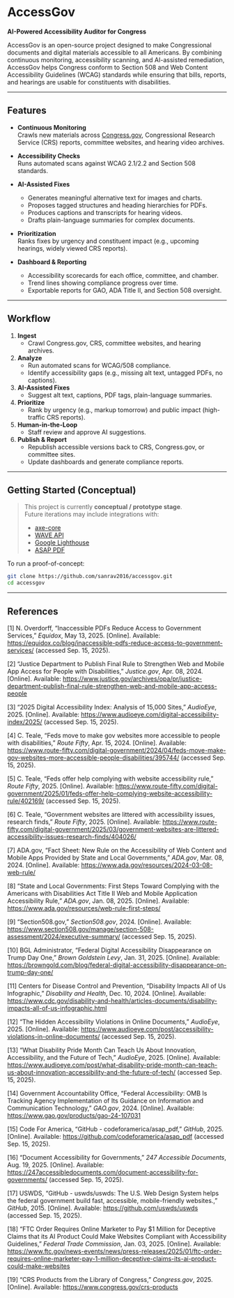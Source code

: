 # AccessGov
**AI-Powered Accessibility Auditor for Congress**  

AccessGov is an open-source project designed to make Congressional documents and digital materials accessible to all Americans. By combining continuous monitoring, accessibility scanning, and AI-assisted remediation, AccessGov helps Congress conform to Section 508 and Web Content Accessibility Guidelines (WCAG) standards while ensuring that bills, reports, and hearings are usable for constituents with disabilities.  

---

## Features  

- **Continuous Monitoring**  
  Crawls new materials across [Congress.gov](https://www.congress.gov/), Congressional Research Service (CRS) reports, committee websites, and hearing video archives.  

- **Accessibility Checks**  
  Runs automated scans against WCAG 2.1/2.2 and Section 508 standards.  

- **AI-Assisted Fixes**  
  - Generates meaningful alternative text for images and charts.  
  - Proposes tagged structures and heading hierarchies for PDFs.  
  - Produces captions and transcripts for hearing videos.  
  - Drafts plain-language summaries for complex documents.  

- **Prioritization**  
  Ranks fixes by urgency and constituent impact (e.g., upcoming hearings, widely viewed CRS reports).  

- **Dashboard & Reporting**  
  - Accessibility scorecards for each office, committee, and chamber.  
  - Trend lines showing compliance progress over time.  
  - Exportable reports for GAO, ADA Title II, and Section 508 oversight.  

---

## Workflow  

1. **Ingest**  
   - Crawl Congress.gov, CRS, committee websites, and hearing archives.  
2. **Analyze**  
   - Run automated scans for WCAG/508 compliance.  
   - Identify accessibility gaps (e.g., missing alt text, untagged PDFs, no captions).  
3. **AI-Assisted Fixes**  
   - Suggest alt text, captions, PDF tags, plain-language summaries.  
4. **Prioritize**  
   - Rank by urgency (e.g., markup tomorrow) and public impact (high-traffic CRS reports).  
5. **Human-in-the-Loop**  
   - Staff review and approve AI suggestions.  
6. **Publish & Report**  
   - Republish accessible versions back to CRS, Congress.gov, or committee sites.  
   - Update dashboards and generate compliance reports.  

---

## Getting Started (Conceptual)  

> This project is currently **conceptual / prototype stage**.  
> Future iterations may include integrations with:  
> - [axe-core](https://github.com/dequelabs/axe-core)  
> - [WAVE API](https://wave.webaim.org/)  
> - [Google Lighthouse](https://developer.chrome.com/docs/lighthouse/accessibility)  
> - [ASAP PDF](https://github.com/codeforamerica/asap_pdf)

To run a proof-of-concept:  
```bash
git clone https://github.com/sanrav2016/accessgov.git
cd accessgov
```

---

## References

[1] N. Overdorff, “Inaccessible PDFs Reduce Access to Government Services,” *Equidox*, May 13, 2025. [Online]. Available: https://equidox.co/blog/inaccessible-pdfs-reduce-access-to-government-services/ (accessed Sep. 15, 2025).  

[2] “Justice Department to Publish Final Rule to Strengthen Web and Mobile App Access for People with Disabilities,” *Justice.gov*, Apr. 08, 2024. [Online]. Available: https://www.justice.gov/archives/opa/pr/justice-department-publish-final-rule-strengthen-web-and-mobile-app-access-people  

[3] “2025 Digital Accessibility Index: Analysis of 15,000 Sites,” *AudioEye*, 2025. [Online]. Available: https://www.audioeye.com/digital-accessibility-index/2025/ (accessed Sep. 15, 2025).  

[4] C. Teale, “Feds move to make gov websites more accessible to people with disabilities,” *Route Fifty*, Apr. 15, 2024. [Online]. Available: https://www.route-fifty.com/digital-government/2024/04/feds-move-make-gov-websites-more-accessible-people-disabilities/395744/ (accessed Sep. 15, 2025).  

[5] C. Teale, “Feds offer help complying with website accessibility rule,” *Route Fifty*, 2025. [Online]. Available: https://www.route-fifty.com/digital-government/2025/01/feds-offer-help-complying-website-accessibility-rule/402169/ (accessed Sep. 15, 2025).  

[6] C. Teale, “Government websites are littered with accessibility issues, research finds,” *Route Fifty*, 2025. [Online]. Available: https://www.route-fifty.com/digital-government/2025/03/government-websites-are-littered-accessibility-issues-research-finds/404026/  

[7] ADA.gov, “Fact Sheet: New Rule on the Accessibility of Web Content and Mobile Apps Provided by State and Local Governments,” *ADA.gov*, Mar. 08, 2024. [Online]. Available: https://www.ada.gov/resources/2024-03-08-web-rule/  

[8] “State and Local Governments: First Steps Toward Complying with the Americans with Disabilities Act Title II Web and Mobile Application Accessibility Rule,” *ADA.gov*, Jan. 08, 2025. [Online]. Available: https://www.ada.gov/resources/web-rule-first-steps/  

[9] “Section508.gov,” *Section508.gov*, 2024. [Online]. Available: https://www.section508.gov/manage/section-508-assessment/2024/executive-summary/ (accessed Sep. 15, 2025).  

[10] BGL Administrator, “Federal Digital Accessibility Disappearance on Trump Day One,” *Brown Goldstein Levy*, Jan. 31, 2025. [Online]. Available: https://browngold.com/blog/federal-digital-accessibility-disappearance-on-trump-day-one/  

[11] Centers for Disease Control and Prevention, “Disability Impacts All of Us Infographic,” *Disability and Health*, Dec. 10, 2024. [Online]. Available: https://www.cdc.gov/disability-and-health/articles-documents/disability-impacts-all-of-us-infographic.html  

[12] “The Hidden Accessibility Violations in Online Documents,” *AudioEye*, 2025. [Online]. Available: https://www.audioeye.com/post/accessibility-violations-in-online-documents/ (accessed Sep. 15, 2025).  

[13] “What Disability Pride Month Can Teach Us About Innovation, Accessibility, and the Future of Tech,” *AudioEye*, 2025. [Online]. Available: https://www.audioeye.com/post/what-disability-pride-month-can-teach-us-about-innovation-accessibility-and-the-future-of-tech/ (accessed Sep. 15, 2025).  

[14] Government Accountability Office, “Federal Accessibility: OMB Is Tracking Agency Implementation of Its Guidance on Information and Communication Technology,” *GAO.gov*, 2024. [Online]. Available: https://www.gao.gov/products/gao-24-107031  

[15] Code For America, “GitHub - codeforamerica/asap_pdf,” *GitHub*, 2025. [Online]. Available: https://github.com/codeforamerica/asap_pdf (accessed Sep. 15, 2025).  

[16] “Document Accessibility for Governments,” *247 Accessible Documents*, Aug. 19, 2025. [Online]. Available: https://247accessibledocuments.com/document-accessibility-for-governments/ (accessed Sep. 15, 2025).  

[17] USWDS, “GitHub - uswds/uswds: The U.S. Web Design System helps the federal government build fast, accessible, mobile-friendly websites.,” *GitHub*, 2015. [Online]. Available: https://github.com/uswds/uswds (accessed Sep. 15, 2025).  

[18] “FTC Order Requires Online Marketer to Pay $1 Million for Deceptive Claims that its AI Product Could Make Websites Compliant with Accessibility Guidelines,” *Federal Trade Commission*, Jan. 03, 2025. [Online]. Available: https://www.ftc.gov/news-events/news/press-releases/2025/01/ftc-order-requires-online-marketer-pay-1-million-deceptive-claims-its-ai-product-could-make-websites  

[19] “CRS Products from the Library of Congress,” *Congress.gov*, 2025. [Online]. Available: https://www.congress.gov/crs-products  
